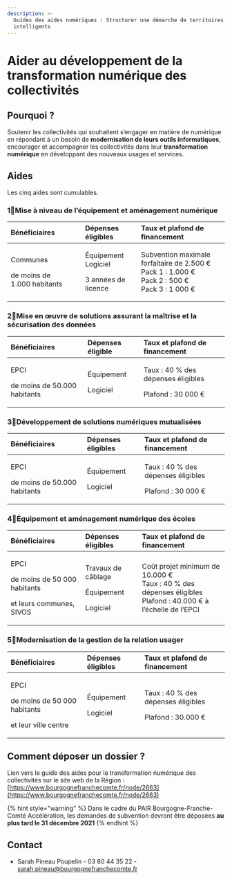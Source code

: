 ```yaml
---
description: >-
  Guides des aides numériques : Structurer une démarche de territoires
  intelligents
---
```


# Aider au développement de la transformation numérique des collectivités

## Pourquoi ?

Soutenir les collectivités qui souhaitent s’engager en matière de numérique en répondant à un besoin de **modernisation de leurs outils informatiques**, encourager et accompagner les collectivités dans leur **transformation numérique** en développant des nouveaux usages et services.

## Aides

Les cinq aides sont cumulables.

### 1⃣Mise à niveau de l’équipement et aménagement numérique

<table>
  <thead>
    <tr>
      <th style="text-align:left">B&#xE9;n&#xE9;ficiaires</th>
      <th style="text-align:left">D&#xE9;penses &#xE9;ligibles</th>
      <th style="text-align:left">Taux et plafond de financement</th>
    </tr>
  </thead>
  <tbody>
    <tr>
      <td style="text-align:left">
        <p>Communes</p>
        <p>de moins de 1.000&#xA0;habitants</p>
      </td>
      <td style="text-align:left">
        <p>&#xC9;quipement
          <br />Logiciel</p>
        <p>3 ann&#xE9;es de licence</p>
      </td>
      <td style="text-align:left">Subvention maximale forfaitaire de 2.500&#xA0;&#x20AC;
        <br />Pack 1 : 1.000 &#x20AC;
        <br />Pack 2 : 500 &#x20AC;
        <br />Pack 3 : 1 000 &#x20AC;</td>
    </tr>
  </tbody>
</table>

### 2⃣Mise en œuvre de solutions assurant la maîtrise et la sécurisation des données

<table>
  <thead>
    <tr>
      <th style="text-align:left">B&#xE9;n&#xE9;ficiaires</th>
      <th style="text-align:left">D&#xE9;penses &#xE9;ligible</th>
      <th style="text-align:left">Taux et plafond de financement</th>
    </tr>
  </thead>
  <tbody>
    <tr>
      <td style="text-align:left">
        <p>EPCI</p>
        <p>de moins de 50.000 habitants</p>
      </td>
      <td style="text-align:left">
        <p>&#xC9;quipement</p>
        <p>Logiciel</p>
      </td>
      <td style="text-align:left">
        <p>Taux : 40&#xA0;% des d&#xE9;penses &#xE9;ligibles</p>
        <p>Plafond : 30 000 &#x20AC;</p>
      </td>
    </tr>
  </tbody>
</table>

### 3⃣Développement de solutions numériques mutualisées

<table>
  <thead>
    <tr>
      <th style="text-align:left">B&#xE9;n&#xE9;ficiaires</th>
      <th style="text-align:left">D&#xE9;penses &#xE9;ligibles</th>
      <th style="text-align:left">Taux et plafond de financement</th>
    </tr>
  </thead>
  <tbody>
    <tr>
      <td style="text-align:left">
        <p>EPCI</p>
        <p>de moins de 50.000 habitants</p>
      </td>
      <td style="text-align:left">
        <p>&#xC9;quipement</p>
        <p>Logiciel</p>
      </td>
      <td style="text-align:left">
        <p>Taux : 40&#xA0;% des d&#xE9;penses &#xE9;ligibles</p>
        <p>Plafond : 30 000 &#x20AC;</p>
      </td>
    </tr>
  </tbody>
</table>

### 4⃣Équipement et aménagement numérique des écoles

<table>
  <thead>
    <tr>
      <th style="text-align:left">B&#xE9;n&#xE9;ficiaires</th>
      <th style="text-align:left">D&#xE9;penses &#xE9;ligibles</th>
      <th style="text-align:left">Taux et plafond de financement</th>
    </tr>
  </thead>
  <tbody>
    <tr>
      <td style="text-align:left">
        <p>EPCI</p>
        <p>de moins de 50 000 habitants</p>
        <p>et leurs communes, SIVOS</p>
      </td>
      <td style="text-align:left">
        <p>Travaux de c&#xE2;blage</p>
        <p>&#xC9;quipement</p>
        <p>Logiciel</p>
      </td>
      <td style="text-align:left">Co&#xFB;t projet minimum de 10.000&#xA0;&#x20AC;
        <br />Taux : 40&#xA0;% des d&#xE9;penses &#xE9;ligibles
        <br />Plafond : 40.000&#xA0;&#x20AC; &#xE0; l&#x2019;&#xE9;chelle de l&#x2019;EPCI</td>
    </tr>
  </tbody>
</table>

### 5⃣Modernisation de la gestion de la relation usager

<table>
  <thead>
    <tr>
      <th style="text-align:left">B&#xE9;n&#xE9;ficiaires</th>
      <th style="text-align:left">D&#xE9;penses &#xE9;ligibles</th>
      <th style="text-align:left">Taux et plafond de financement</th>
    </tr>
  </thead>
  <tbody>
    <tr>
      <td style="text-align:left">
        <p>EPCI</p>
        <p>de moins de 50 000 habitants</p>
        <p>et leur ville centre</p>
      </td>
      <td style="text-align:left">
        <p>&#xC9;quipement</p>
        <p>Logiciel</p>
      </td>
      <td style="text-align:left">
        <p>Taux : 40&#xA0;% des d&#xE9;penses &#xE9;ligibles</p>
        <p>Plafond : 30.000&#xA0;&#x20AC;</p>
      </td>
    </tr>
  </tbody>
</table>

## Comment déposer un dossier ?

Lien vers le guide des aides pour la transformation numérique des collectivités sur le site web de la Région : [https://www.bourgognefranchecomte.fr/node/2663](https://www.bourgognefranchecomte.fr/node/2663)

{% hint style="warning" %}
Dans le cadre du PAIR Bourgogne-Franche-Comté Accélération, les demandes de subvention devront être déposées **au plus tard le 31 décembre 2021**
{% endhint %}

## Contact

* Sarah Pineau Poupelin - 03 80 44 35 22 - sarah.pineau@bourgognefranchecomte.fr

